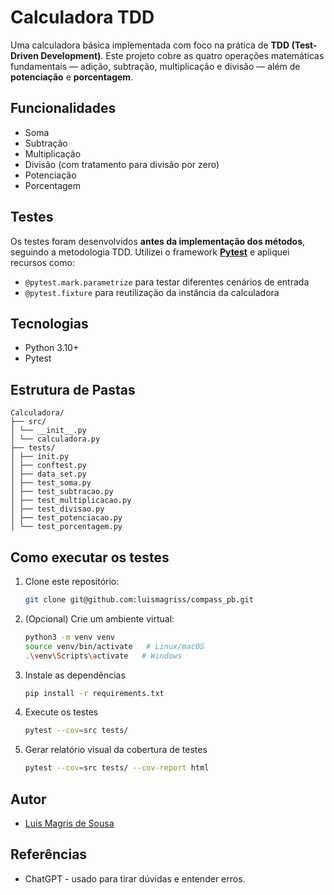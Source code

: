 #  Calculadora TDD

Uma calculadora básica implementada com foco na prática de **TDD (Test-Driven Development)**. Este projeto cobre as quatro operações matemáticas fundamentais — adição, subtração, multiplicação e divisão — além de **potenciação** e **porcentagem**.

##  Funcionalidades

-  Soma
-  Subtração
-  Multiplicação
-  Divisão (com tratamento para divisão por zero)
-  Potenciação
-  Porcentagem

##  Testes

Os testes foram desenvolvidos **antes da implementação dos métodos**, seguindo a metodologia TDD. Utilizei o framework [**Pytest**](https://docs.pytest.org/) e apliquei recursos como:

- `@pytest.mark.parametrize` para testar diferentes cenários de entrada
- `@pytest.fixture` para reutilização da instância da calculadora

##  Tecnologias

- Python 3.10+
- Pytest

##  Estrutura de Pastas
   ```plaintext
   Calculadora/
   ├── src/
   │ └── __init__.py
   │ └── calculadora.py
   ├── tests/
   │ ├── init.py
   │ ├── conftest.py
   │ ├── data_set.py
   │ ├── test_soma.py
   │ ├── test_subtracao.py
   │ ├── test_multiplicacao.py
   │ ├── test_divisao.py
   │ ├── test_potenciacao.py
   │ └── test_porcentagem.py
````


##  Como executar os testes
1. Clone este repositório:
   ```bash
   git clone git@github.com:luismagriss/compass_pb.git
   ````
2. (Opcional) Crie um ambiente virtual:
   ```bash      
   python3 -m venv venv
   source venv/bin/activate   # Linux/macOS
   .\venv\Scripts\activate   # Windows
   
4. Instale as dependências
   ```bash
   pip install -r requirements.txt
   ```
5. Execute os testes
   ```bash
   pytest --cov=src tests/
6. Gerar relatório visual da cobertura de testes
   ```bash
   pytest --cov=src tests/ --cov-report html
   ```
   
## Autor
- [Luis Magris de Sousa](https://github.com/luismagriss)

## Referências
- ChatGPT - usado para tirar dúvidas e entender erros.
